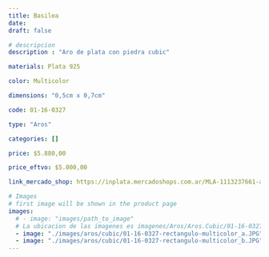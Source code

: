```yaml
---
title: Basilea
date: 
draft: false

# descripcion
description : "Aro de plata con piedra cubic"

materials: Plata 925

color: Multicolor

dimensions: "0,5cm x 0,7cm"

code: 01-16-0327

type: "Aros"

categories: []

price: $5.880,00

price_eftvo: $5.000,00

link_mercado_shop: https://inplata.mercadoshops.com.ar/MLA-1113237661-aros-plata-925-y-cristales-color-basilea-delicados-_JM

# Images
# first image will be shown in the product page
images:
  # - image: "images/path_to_image"
  # La ubicacion de las imagenes es imagenes/Aros/Aros.Cubic/01-16-0327-basilea
  - image: "./images/aros/cubic/01-16-0327-rectangulo-multicolor_a.JPG"
  - image: "./images/aros/cubic/01-16-0327-rectangulo-multicolor_b.JPG"
---
```

